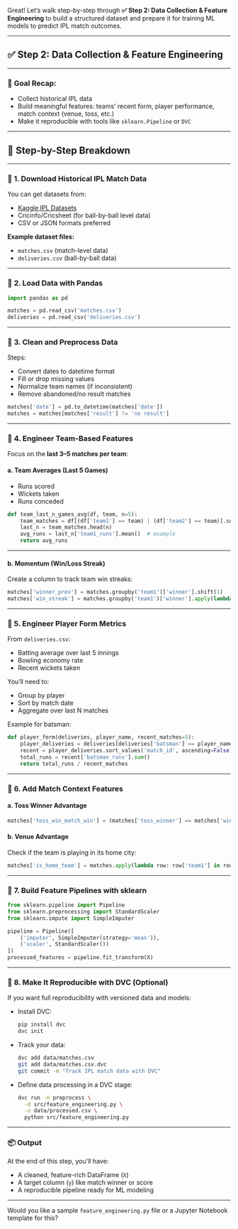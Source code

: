 Great! Let’s walk step-by-step through **✅ Step 2: Data Collection & Feature Engineering** to build a structured dataset and prepare it for training ML models to predict IPL match outcomes.

---

## ✅ Step 2: Data Collection & Feature Engineering

---

### 🎯 **Goal Recap:**

* Collect historical IPL data
* Build meaningful features: teams’ recent form, player performance, match context (venue, toss, etc.)
* Make it reproducible with tools like `sklearn.Pipeline` or `DVC`

---

## 🔹 Step-by-Step Breakdown

---

### 🔸 **1. Download Historical IPL Match Data**

You can get datasets from:

* [Kaggle IPL Datasets](https://www.kaggle.com/datasets)
* Cricinfo/Cricsheet (for ball-by-ball level data)
* CSV or JSON formats preferred

**Example dataset files:**

* `matches.csv` (match-level data)
* `deliveries.csv` (ball-by-ball data)

---

### 🔸 **2. Load Data with Pandas**

```python
import pandas as pd

matches = pd.read_csv('matches.csv')
deliveries = pd.read_csv('deliveries.csv')
```

---

### 🔸 **3. Clean and Preprocess Data**

Steps:

* Convert dates to datetime format
* Fill or drop missing values
* Normalize team names (if inconsistent)
* Remove abandoned/no result matches

```python
matches['date'] = pd.to_datetime(matches['date'])
matches = matches[matches['result'] != 'no result']
```

---

### 🔸 **4. Engineer Team-Based Features**

Focus on the **last 3–5 matches per team**:

#### a. **Team Averages (Last 5 Games)**

* Runs scored
* Wickets taken
* Runs conceded

```python
def team_last_n_games_avg(df, team, n=5):
    team_matches = df[(df['team1'] == team) | (df['team2'] == team)].sort_values('date', ascending=False)
    last_n = team_matches.head(n)
    avg_runs = last_n['team1_runs'].mean()  # example
    return avg_runs
```

---

#### b. **Momentum (Win/Loss Streak)**

Create a column to track team win streaks:

```python
matches['winner_prev'] = matches.groupby('team1')['winner'].shift(1)
matches['win_streak'] = matches.groupby('team1')['winner'].apply(lambda x: x.eq(x.shift()).cumsum())
```

---

### 🔸 **5. Engineer Player Form Metrics**

From `deliveries.csv`:

* Batting average over last 5 innings
* Bowling economy rate
* Recent wickets taken

You’ll need to:

* Group by player
* Sort by match date
* Aggregate over last N matches

Example for batsman:

```python
def player_form(deliveries, player_name, recent_matches=5):
    player_deliveries = deliveries[deliveries['batsman'] == player_name]
    recent = player_deliveries.sort_values('match_id', ascending=False).head(recent_matches)
    total_runs = recent['batsman_runs'].sum()
    return total_runs / recent_matches
```

---

### 🔸 **6. Add Match Context Features**

#### a. **Toss Winner Advantage**

```python
matches['toss_win_match_win'] = (matches['toss_winner'] == matches['winner']).astype(int)
```

#### b. **Venue Advantage**

Check if the team is playing in its home city:

```python
matches['is_home_team'] = matches.apply(lambda row: row['team1'] in row['venue'], axis=1)
```

---

### 🔸 **7. Build Feature Pipelines with sklearn**

```python
from sklearn.pipeline import Pipeline
from sklearn.preprocessing import StandardScaler
from sklearn.impute import SimpleImputer

pipeline = Pipeline([
    ('imputer', SimpleImputer(strategy='mean')),
    ('scaler', StandardScaler())
])
processed_features = pipeline.fit_transform(X)
```

---

### 🔸 **8. Make It Reproducible with DVC (Optional)**

If you want full reproducibility with versioned data and models:

* Install DVC:

  ```bash
  pip install dvc
  dvc init
  ```

* Track your data:

  ```bash
  dvc add data/matches.csv
  git add data/matches.csv.dvc
  git commit -m "Track IPL match data with DVC"
  ```

* Define data processing in a DVC stage:

  ```bash
  dvc run -n preprocess \
    -d src/feature_engineering.py \
    -o data/processed.csv \
    python src/feature_engineering.py
  ```

---

### 📦 Output

At the end of this step, you'll have:

* A cleaned, feature-rich DataFrame (`X`)
* A target column (`y`) like match winner or score
* A reproducible pipeline ready for ML modeling

---

Would you like a sample `feature_engineering.py` file or a Jupyter Notebook template for this?

